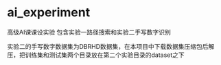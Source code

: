 # ai_experiment
高级AI课课设实验
包含实验一路径搜索和实验二手写数字识别

实验二的手写数字数据集为DBRHD数据集，在本项目中下载数据集压缩包后解压，把训练集和测试集两个目录放在第二个实验目录的dataset之下
